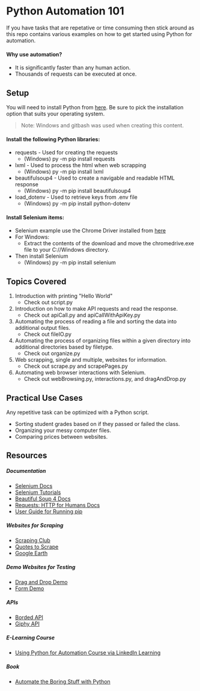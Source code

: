 # Python Automation 101
If you have tasks that are repetative or time consuming then stick around as this repo contains various examples on how to get started using Python for automation. 

#### Why use automation?
- It is significantly faster than any human action.
- Thousands of requests can be executed at once.

## Setup
You will need to install Python from [here](https://www.python.org/downloads/). Be sure to pick the installation option that suits your operating system. 
>Note: Windows and gitbash was used when creating this content.

#### Install the following Python libraries: 
- requests - Used for creating the requests
  - (Windows) py -m pip install requests 
- lxml - Used to process the html when web scrapping
  - (Windows) py -m pip install lxml 
- beautifulsoup4 - Used to create a navigable and readable HTML response
  - (Windows) py -m pip install beautifulsoup4
- load_dotenv - Used to retrieve keys from .env file
  - (Windows) py -m pip install python-dotenv

#### Install Selenium items:
- Selenium example use the Chrome Driver installed from [here](https://chromedriver.chromium.org/downloads)
- For Windows:
  - Extract the contents of the download and move the chromedrive.exe file to your C://Windows directory.
- Then install Selenium 
  - (Windows) py -m pip install selenium


## Topics Covered
1. Introduction with printing "Hello World"
    - Check out script.py
2. Introduction on how to make API requests and read the response.
    - Check out apiCall.py and apiCallWithApiKey.py
4. Automating the process of reading a file and sorting the data into additional output files. 
    - Check out fileIO.py
5. Automating the process of organizing files within a given directory into additional directories based by filetype.
    - Check out organize.py
6. Web scrapping, single and multiple, websites for information.
    - Check out scrape.py and scrapePages.py
7. Automating web browser interactions with Selenium.
    - Check out webBrowsing.py, interactions.py, and dragAndDrop.py

## Practical Use Cases
Any repetitive task can be optimized with a Python script.
 - Sorting student grades based on if they passed or failed the class.
 - Organizing your messy computer files.
 - Comparing prices between websites.
 
## Resources
##### Documentation
- [Selenium Docs](https://www.selenium.dev/documentation/)
- [Selenium Tutorials](https://www.seleniumeasy.com/)
- [Beautiful Soup 4 Docs](https://beautiful-soup-4.readthedocs.io/en/latest/) 
- [Requests: HTTP for Humans Docs](https://docs.python-requests.org/en/latest/)
- [User Guide for Running pip](https://pip.pypa.io/en/latest/user_guide/)
##### Websites for Scraping
- [Scraping Club](https://scrapingclub.com/)
- [Quotes to Scrape](http://quotes.toscrape.com/)
- [Google Earth](https://www.google.com/earth/)
##### Demo Websites for Testing
- [Drag and Drop Demo](http://dhtmlgoodies.com/scripts/drag-drop-custom/demo-drag-drop-3.html)
- [Form Demo](http://demo.seleniumeasy.com/basic-first-form-demo.html)
##### APIs
- [Borded API](http://www.boredapi.com/api/activity/)
- [Giphy API](https://api.giphy.com/v1/gifs/random)
##### E-Learning Course
- [Using Python for Automation Course via LinkedIn Learning](https://www.linkedin.com/learning/using-python-for-automation?u=93824650)
##### Book
- [Automate the Boring Stuff with Python](https://automatetheboringstuff.com/)
